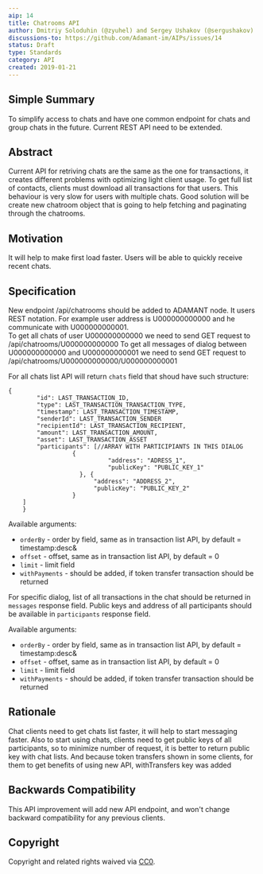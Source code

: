 ```yaml
---
aip: 14
title: Chatrooms API 
author: Dmitriy Soloduhin (@zyuhel) and Sergey Ushakov (@sergushakov)
discussions-to: https://github.com/Adamant-im/AIPs/issues/14
status: Draft
type: Standards
category: API
created: 2019-01-21
---
```


## Simple Summary
<!--"If you can't explain it simply, you don't understand it well enough." Provide a simplified and layman-accessible explanation of the AIP.-->
To simplify access to chats and have one common endpoint for chats and group chats in the future. Current REST API need to be extended.

## Abstract
<!--A short (~200 word) description of the technical issue being addressed.-->
Current API for retriving chats are the same as the one for transactions, it creates different problems with optimizing light client usage. To get full list of contacts, clients must download all transactions for that users. This behaviour is very slow for users with multiple chats. Good solution will be create new chatroom object that is going to help fetching and paginating through the chatrooms.

## Motivation
<!--The motivation is critical for AIPs that want to change the protocol. It should clearly explain why the existing protocol specification is inadequate to address the problem that the AIP solves. AIP submissions without sufficient motivation may be rejected outright.-->
It will help to make first load faster. Users will be able to quickly receive recent chats.

## Specification
<!--The technical specification should describe the syntax and semantics of any new feature. The specification should be detailed enough to allow competing, interoperable implementations for different platforms.-->
New endpoint /api/chatrooms should be added to ADAMANT node. It users REST notation. For example user address is U000000000000 and he communicate with U000000000001.  
To get all chats of user U000000000000 we need to send GET request to /api/chatrooms/U000000000000 
To get all messages of dialog between U000000000000 and U000000000001 we need to send GET request to /api/chatrooms/U000000000000/U000000000001 

For all chats list API will return `chats` field that shoud have such structure:

```
{
		"id": LAST_TRANSACTION_ID,
		"type": LAST_TRANSACTION_TRANSACTION_TYPE,
		"timestamp": LAST_TRANSACTION_TIMESTAMP,
		"senderId": LAST_TRANSACTION_SENDER
		"recipientId": LAST_TRANSACTION_RECIPIENT,
		"amount": LAST_TRANSACTION_AMOUNT,
		"asset": LAST_TRANSACTION_ASSET
		"participants": [//ARRAY WITH PARTICIPIANTS IN THIS DIALOG
                  {  
                 			"address": "ADRESS_1",
                 			"publicKey": "PUBLIC_KEY_1"
                 	}, {
                  		"address": "ADDRESS_2",
                   		"publicKey": "PUBLIC_KEY_2"
                  }
    ]
	}
```

Available arguments:

* `orderBy` - order by field, same as in transaction list API, by default = timestamp:desc&
* `offset` - offset, same as in transaction list API, by default = 0
* `limit` - limit field
* `withPayments` - should be added, if token transfer transaction should be returned



For specific dialog, list of all transactions in the chat should be returned in `messages` response field. Public keys and address of all participants should be available in `participants` response field. 

Available arguments:

* `orderBy` - order by field, same as in transaction list API, by default = timestamp:desc&
* `offset` - offset, same as in transaction list API, by default = 0
* `limit` - limit field
* `withPayments` - should be added, if token transfer transaction should be returned


## Rationale
<!--The rationale fleshes out the specification by describing what motivated the design and why particular design decisions were made. It should describe alternate designs that were considered and related work, e.g. how the feature is supported in other languages. The rationale may also provide evidence of consensus within the community, and should discuss important objections or concerns raised during discussion.-->
Chat clients need to get chats list faster, it will help to start messaging faster. Also to start using chats, clients need to get public keys of all participants, so to minimize number of request, it is better to return public key with chat lists. 
And because token transfers shown in some clients, for them to get benefits of using new API, withTransfers key was added


## Backwards Compatibility
<!--All AIPs that introduce backwards incompatibilities must include a section describing these incompatibilities and their severity. The AIP must explain how the author proposes to deal with these incompatibilities. AIP submissions without a sufficient backwards compatibility treatise may be rejected outright.-->
This API improvement will add new API endpoint, and won't change backward compatibility for any previous clients.



## Copyright
Copyright and related rights waived via [CC0](https://creativecommons.org/publicdomain/zero/1.0/).
